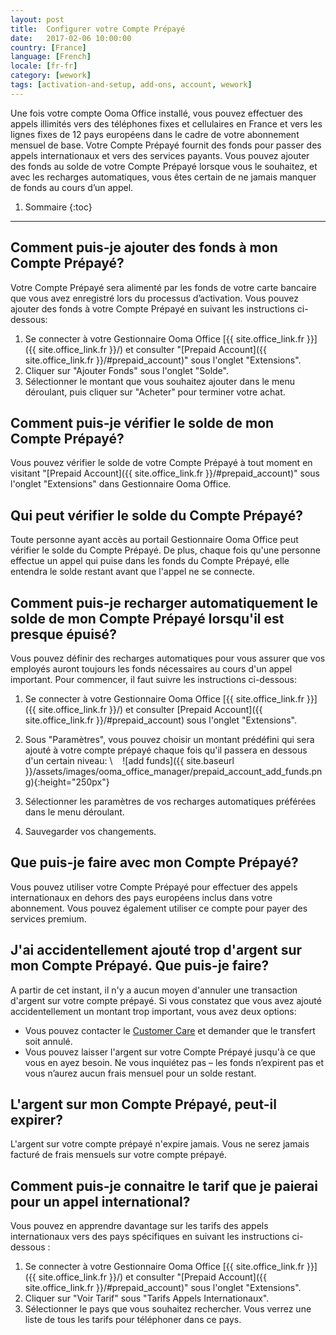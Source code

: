 ```yaml
---
layout: post
title:  Configurer votre Compte Prépayé
date:   2017-02-06 10:00:00
country: [France]
language: [French]
locale: [fr-fr]
category: [wework]
tags: [activation-and-setup, add-ons, account, wework]
---
```


Une fois votre compte Ooma Office installé, vous pouvez effectuer des appels illimités vers des téléphones fixes et cellulaires en France et vers les lignes fixes de 12 pays européens dans le cadre de votre abonnement mensuel de base. Votre Compte Prépayé fournit des fonds pour passer des appels internationaux et vers des services payants. Vous pouvez ajouter des fonds au solde de votre Compte Prépayé lorsque vous le souhaitez, et avec les recharges automatiques, vous êtes certain de ne jamais manquer de fonds au cours d’un appel.

1. Sommaire
{:toc}
* * *

## Comment puis-je ajouter des fonds à mon Compte Prépayé?

Votre Compte Prépayé sera alimenté par les fonds de votre carte bancaire que vous avez enregistré lors du processus d’activation. Vous pouvez ajouter des fonds à votre Compte Prépayé en suivant les instructions ci-dessous:

1. Se connecter à votre Gestionnaire Ooma Office [{{ site.office_link.fr }}]({{ site.office_link.fr }}/) et consulter "[Prepaid Account]({{ site.office_link.fr }}/#prepaid_account)" sous l'onglet "Extensions".
2. Cliquer sur "Ajouter Fonds" sous l'onglet "Solde".
3. Sélectionner le montant que vous souhaitez ajouter dans le menu déroulant, puis cliquer sur "Acheter" pour terminer votre achat.

## Comment puis-je vérifier le solde de mon Compte Prépayé?

Vous pouvez vérifier le solde de votre Compte Prépayé à tout moment en visitant "[Prepaid Account]({{ site.office_link.fr }}/#prepaid_account)" sous l'onglet "Extensions" dans Gestionnaire Ooma Office.

## Qui peut vérifier le solde du Compte Prépayé?

Toute personne ayant accès au portail Gestionnaire Ooma Office peut vérifier le solde du Compte Prépayé. De plus, chaque fois qu'une personne effectue un appel qui puise dans les fonds du Compte Prépayé, elle entendra le solde restant avant que l'appel ne se connecte.

## Comment puis-je recharger automatiquement le solde de mon Compte Prépayé lorsqu'il est presque épuisé?

Vous pouvez définir des recharges automatiques pour vous assurer que vos employés auront toujours les fonds nécessaires au cours d'un appel important. Pour commencer, il faut suivre les instructions ci-dessous:

1. Se connecter à votre Gestionnaire Ooma Office [{{ site.office_link.fr }}]({{ site.office_link.fr }}/) et consulter [Prepaid Account]({{ site.office_link.fr }}/#prepaid_account)  sous l'onglet "Extensions".
2. Sous "Paramètres", vous pouvez choisir un montant prédéfini qui sera ajouté à votre compte prépayé chaque fois qu'il passera en dessous d'un certain niveau: \\
   ![add funds]({{ site.baseurl }}/assets/images/ooma_office_manager/prepaid_account_add_funds.png){:height="250px"}

3. Sélectionner les paramètres de vos recharges automatiques préférées dans le menu déroulant.
4. Sauvegarder vos changements.

## Que puis-je faire avec mon Compte Prépayé?

Vous pouvez utiliser votre Compte Prépayé pour effectuer des appels internationaux en dehors des pays européens inclus dans votre abonnement. Vous pouvez également utiliser ce compte pour payer des services premium.

## J'ai accidentellement ajouté trop d'argent sur mon Compte Prépayé. Que puis-je faire?

A partir de cet instant, il n'y a aucun moyen d'annuler une transaction d'argent sur votre compte prépayé. Si vous constatez que vous avez ajouté accidentellement un montant trop important, vous avez deux options:

* Vous pouvez contacter le [Customer Care](/fr/fr/contact-us) et demander que le transfert soit annulé.
* Vous pouvez laisser l'argent sur votre Compte Prépayé jusqu'à ce que vous en ayez besoin. Ne vous inquiétez pas – les fonds n’expirent pas et vous n’aurez aucun frais mensuel pour un solde restant.

## L'argent sur mon Compte Prépayé, peut-il expirer?

L'argent sur votre compte prépayé n'expire jamais. Vous ne serez jamais facturé de frais mensuels sur votre compte prépayé.

## Comment puis-je connaitre le tarif que je paierai pour un appel international?

Vous pouvez en apprendre davantage sur les tarifs des appels internationaux vers des pays spécifiques en suivant les instructions ci-dessous :

1. Se connecter à votre Gestionnaire Ooma Office [{{ site.office_link.fr }}]({{ site.office_link.fr }}/) et consulter "[Prepaid Account]({{ site.office_link.fr }}/#prepaid_account)" sous l'onglet "Extensions".
2. Cliquer sur "Voir Tarif" sous "Tarifs Appels Internationaux".
3. Sélectionner le pays que vous souhaitez rechercher. Vous verrez une liste de tous les tarifs pour téléphoner dans ce pays.